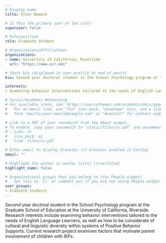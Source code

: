 ```yaml
---
# Display name
title: Tyler Womack

# Is this the primary user of the site?
superuser: false

# Role/position
role: Graduate Student

# Organizations/Affiliations
organizations:
- name: University of California, Riverside
  url: "https://www.ucr.edu"

# Short bio (displayed in user profile at end of posts)
bio: Second year doctoral student in the School Psychology program at the Graduate School of Education at the University of California, Riverside. Research interests include examining behavior interventions tailored to the needs of English Language Learners, as well as how to be considerate of cultural and linguistic diversity within systems of Positive Behavior Supports. Current research project examines factors that motivate parent involvement of children with IEPs.

interests:
- Examining behavior interventions tailored to the needs of English Language Learners, as well as how to be considerate of cultural and linguistic diversity within systems of Positive Behavior Supports

# Social/Academic Networking
# For available icons, see: https://sourcethemes.com/academic/docs/page-builder/#icons
#   For an email link, use "fas" icon pack, "envelope" icon, and a link in the
#   form "mailto:your-email@example.com" or "#contact" for contact widget.

# Link to a PDF of your resume/CV from the About widget.
# To enable, copy your resume/CV to `static/files/cv.pdf` and uncomment the lines below.
# - icon: cv
#   icon_pack: ai
#   link: files/cv.pdf

# Enter email to display Gravatar (if Gravatar enabled in Config)
email: ""

# Highlight the author in author lists? (true/false)
highlight_name: false

# Organizational groups that you belong to (for People widget)
#   Set this to `[]` or comment out if you are not using People widget.
user_groups:
- Graduate Students
---
```


Second year doctoral student in the School Psychology program at the Graduate School of Education at the University of California, Riverside. Research interests include examining behavior interventions tailored to the needs of English Language Learners, as well as how to be considerate of cultural and linguistic diversity within systems of Positive Behavior Supports. Current research project examines factors that motivate parent involvement of children with IEPs.
